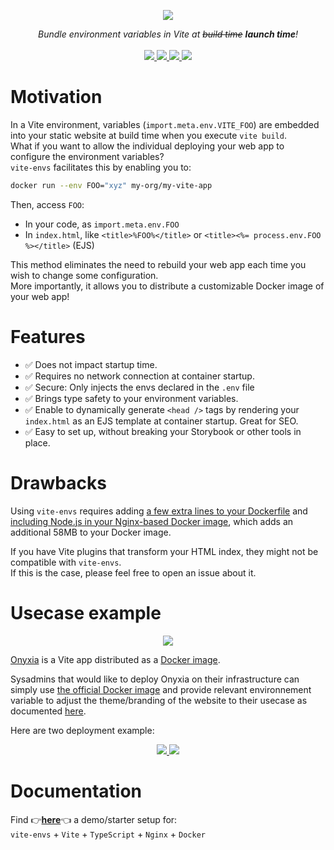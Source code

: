 <p align="center">
    <img src="https://github.com/garronej/vite-envs/assets/6702424/0f290fd7-19ea-41e6-97fb-da3fcc79d848">  
</p>
<p align="center">
    <i>Bundle environment variables in Vite at <strike>build time</strike> <b> launch time</b>!</i>
    <br>
    <br>
    <a href="https://github.com/garronej/vite-envs/actions">
      <img src="https://github.com/garronej/vite-envs/workflows/ci/badge.svg?branch=main">
    </a>
    <a href="https://bundlephobia.com/package/vite-envs">
      <img src="https://img.shields.io/bundlephobia/minzip/vite-envs">
    </a>
    <a href="https://github.com/garronej/vite-envs/blob/aa97a3cc446a0afdb7769a1d351c5b45723d3481/tsconfig.json#L14">
        <img src="https://camo.githubusercontent.com/0f9fcc0ac1b8617ad4989364f60f78b2d6b32985ad6a508f215f14d8f897b8d3/68747470733a2f2f62616467656e2e6e65742f62616467652f547970655363726970742f7374726963742532302546302539462539322541412f626c7565">
    </a>
    <a href="https://github.com/garronej/vite-envs/blob/main/LICENSE">
      <img src="https://img.shields.io/npm/l/vite-envs">
    </a>
</p>

# Motivation

In a Vite environment, variables (`import.meta.env.VITE_FOO`) are embedded into your static website at build time when you execute `vite build`.  
What if you want to allow the individual deploying your web app to configure the environment variables?  
`vite-envs` facilitates this by enabling you to:

```bash
docker run --env FOO="xyz" my-org/my-vite-app
```

Then, access `FOO`:  
- In your code, as `import.meta.env.FOO`
- In `index.html`, like `<title>%FOO%</title>` or `<title><%= process.env.FOO %></title>` (EJS)

This method eliminates the need to rebuild your web app each time you wish to change some configuration.  
More importantly, it allows you to distribute a customizable Docker image of your web app!

# Features

- ✅ Does not impact startup time.
- ✅ Requires no network connection at container startup.
- ✅ Secure: Only injects the envs declared in the `.env` file
- ✅ Brings type safety to your environment variables.
- ✅ Enable to dynamically generate `<head />` tags by rendering your `index.html` as an EJS template at container startup. Great for SEO.  
- ✅ Easy to set up, without breaking your Storybook or other tools in place.

# Drawbacks

Using `vite-envs` requires adding [a few extra lines to your Dockerfile](https://github.com/garronej/vite-envs-demo-app/blob/400360c36acbb1fb703ab0ed185a6272482805e9/Dockerfile#L16-L17) and [including Node.js in your Nginx-based Docker image](https://github.com/garronej/vite-envs-demo-app/blob/400360c36acbb1fb703ab0ed185a6272482805e9/Dockerfile#L12), which adds an additional 58MB to your Docker image.

If you have Vite plugins that transform your HTML index, they might not be compatible with `vite-envs`.  
If this is the case, please feel free to open an issue about it.

# Usecase example

<p align="center">
	<img src="https://user-images.githubusercontent.com/6702424/154810177-3da80638-93c3-4a41-9710-13541b9d8974.png" />
</p>

[Onyxia](https://github.com/InseeFrLab/onyxia) is a Vite app distributed as a [Docker image](https://hub.docker.com/r/inseefrlab/onyxia-web/tags).  

Sysadmins that would like to deploy Onyxia on their infrastructure can simply use
[the official Docker image](https://hub.docker.com/r/inseefrlab/onyxia-web/tags) and provide relevant environnement variable to adjust the theme/branding of the website to their usecase as
documented [here](https://docs.onyxia.sh/admin-doc/theme).  

Here are two deployment example:  

<p align="center">
  <a href="https://datalab.sspcloud.fr">
    <img src="https://user-images.githubusercontent.com/6702424/154809580-b38abbc2-d7be-4fc2-ad7d-b830d88f3a57.png">  
  </a>
  <a href="https://onyxialpha.kub.sspcloud.fr/">
    <img src="https://user-images.githubusercontent.com/6702424/154809578-4aaa5501-e356-484b-8a95-c2a59e287cf9.png">  
  </a>
</p>
</p>

# Documentation

Find 👉[**here**](https://github.com/garronej/vite-envs-demo-app)👈 a demo/starter setup for:  
`vite-envs` + `Vite` + `TypeScript` + `Nginx` + `Docker`
